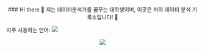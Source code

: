 
<p align="center">
### Hi there 👋
저는 데이터분석가를 꿈꾸는 대학생이며, 이곳은 저의 데이터 분석 기록소입니다! 🤗
</p>
자주 사용하는 언어: <img src="https://img.shields.io/badge/Python-3766AB?style=flat-square&logo=Python&logoColor=white"/>
<p align="center"> 
  <img src="https://github-readme-stats.vercel.app/api?username=jiw000&theme=vue&show_icons=true"/></a>
</p>
<!--
**jiw000/jiw000** is a ✨ _special_ ✨ repository because its `README.md` (this file) appears on your GitHub profile.

Here are some ideas to get you started:

- 🔭 I’m currently working on ...
- 🌱 I’m currently learning ...
- 👯 I’m looking to collaborate on ...
- 🤔 I’m looking for help with ...
- 💬 Ask me about ...
- 📫 How to reach me: ...
- 😄 Pronouns: ...
- ⚡ Fun fact: ...
-->
